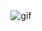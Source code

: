 <div align="center">
  <img src="https://github.com/user-attachments/assets/fdd722ab-4a42-4ebc-8cea-8a1877bf5104" alt="gif" />
</div>




